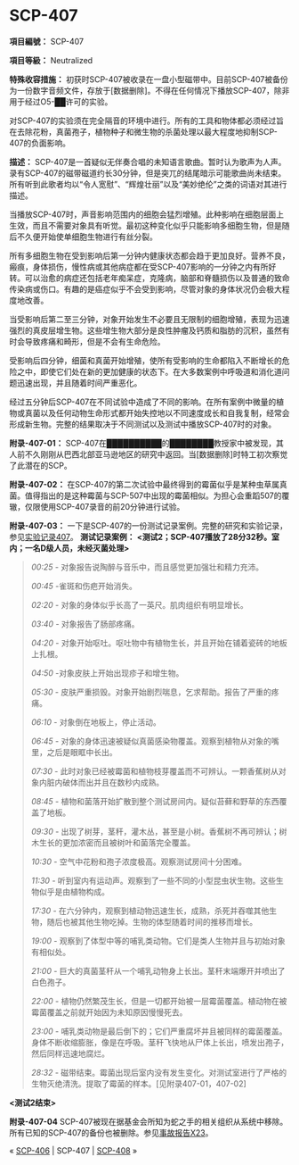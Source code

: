 # SCP-407
                        


**項目編號：** SCP-407

**項目等級：** Neutralized

**特殊收容措施：** 初获时SCP-407被收录在一盘小型磁带中。目前SCP-407被备份为一份数字音频文件，存放于[数据删除]。不得在任何情况下播放SCP-407，除非用于经过O5-██许可的实验。

对SCP-407的实验须在完全隔音的环境中进行。所有的工具和物体都必须经过旨在去除花粉，真菌孢子，植物种子和微生物的杀菌处理以最大程度地抑制SCP-407的负面影响。

**描述：** SCP-407是一首疑似无伴奏合唱的未知语言歌曲。暂时认为歌声为人声。录有SCP-407的磁带磁道约长30分钟，但是突兀的结尾暗示可能歌曲尚未结束。所有听到此歌者均以“令人宽慰”、“辉煌壮丽”以及“美妙绝伦”之类的词语对其进行描述。

当播放SCP-407时，声音影响范围内的细胞会猛烈增殖。此种影响在细胞层面上生效，而且不需要对象具有听觉。最初这种变化似乎只能影响多细胞生物，但是随后不久便开始使单细胞生物进行有丝分裂。

所有多细胞生物在受到影响后第一分钟内健康状态都会趋于更加良好。营养不良，瘢痕，身体损伤，慢性病或其他病症都在受SCP-407影响的一分钟之内有所好转。可以治愈的病症还包括老年痴呆症，克隆病，脑部和脊髓损伤以及普通的致命传染病或伤口。有趣的是癌症似乎不会受到影响，尽管对象的身体状况仍会极大程度地改善。

当受影响后第二至三分钟，对象开始发生不必要且无限制的细胞增殖，表现为迅速强烈的真皮层增生物。这些增生物大部分是良性肿瘤及钙质和脂肪的沉积，虽然有时会导致疼痛和畸形，但是不会有生命危险。

受影响后四分钟，细菌和真菌开始增殖，使所有受影响的生命都陷入不断增长的危险之中，即使它们处在新的更加健康的状态下。在大多数案例中呼吸道和消化道问题迅速出现，并且随着时间严重恶化。

经过五分钟后SCP-407在不同试验中造成了不同的影响。在所有案例中微量的植物或真菌以及任何动物生命形式都开始失控地以不同速度成长和自我复制，经常会形成新生物。完整的结果取决于不同测试以及测试中播放SCP-407时的对象。

**附录-407-01：** SCP-407在██████████的████████教授家中被发现，其人前不久刚刚从巴西北部亚马逊地区的研究中返回。当[数据删除]时特工初次察觉了此潜在的SCP。

**附录-407-02：** 在SCP-407的第二次试验中最终得到的霉菌似乎是某种虫草属真菌。值得指出的是这种霉菌与SCP-507中出现的霉菌相似。为担心会重蹈507的覆辙，仅限使用SCP-407录音的前20分钟进行试验。

**附录-407-03：** 一下是SCP-407的一份测试记录案例。完整的研究和实验记录，参见[实验记录407](/experiment-log-407)。
**测试记录案例：** 
**<测试2；SCP-407播放了28分32秒。室内；一名D级人员，未经灭菌处理>** 


> *00:25*  - 对象报告说陶醉与音乐中，而且感觉更加强壮和精力充沛。
> 
> *00:45*  -雀斑和伤疤开始消失。
> 
> *02:20*  - 对象的身体似乎长高了一英尺。肌肉组织有明显增长。
> 
> *03:40*  - 对象报告了肠部疼痛。
> 
> *04:20*  - 对象开始呕吐。呕吐物中有植物生长，并且开始在铺着瓷砖的地板上扎根。
> 
> *04:50*  -对象皮肤上开始出现疹子和增生物。
> 
> *05:30*  - 皮肤严重损毁。对象开始剧烈喘息，乞求帮助。报告了严重的疼痛。
> 
> *06:10*  - 对象倒在地板上，停止活动。
> 
> *06:45*  - 对象的身体迅速被疑似真菌感染物覆盖。观察到植物从对象的嘴里，之后是眼眶中长出。
> 
> *07:30*  - 此时对象已经被霉菌和植物枝芽覆盖而不可辨认。一颗香蕉树从对象内脏内破体而出并且在数秒内成熟。
> 
> *08:45*  - 植物和菌落开始扩散到整个测试房间内。疑似苔藓和野草的东西覆盖了地板。
> 
> *09:30*  - 出现了树芽，茎秆，灌木丛，甚至是小树。香蕉树不再可辨认；树木生长的更加浓密而且被树叶和菌落完全覆盖。
> 
> *10:30*  - 空气中花粉和孢子浓度极高。观察测试房间十分困难。
> 
> *11:30*  - 听到室内有运动声。观察到了一些不同的小型昆虫状生物。这些生物似乎是由植物构成。
> 
> *17:30*  - 在六分钟内，观察到植动物迅速生长，成熟，杀死并吞噬其他生物，随后也被其他生物吃掉。生物的体型随着时间的推移而增长。
> 
> *19:00*  - 观察到了体型中等的哺乳类动物。它们是类人生物并且与初始对象有相似处。
> 
> *21:00*  - 巨大的真菌茎秆从一个哺乳动物身上长出。茎秆末端爆开并喷出了白色孢子。
> 
> *22:00*  - 植物仍然繁茂生长，但是一切都开始被一层霉菌覆盖。植动物在被霉菌覆盖之前就开始因为未知原因慢慢死去。
> 
> *23:00*  - 哺乳类动物是最后倒下的；它们严重腐坏并且被同样的霉菌覆盖。身体不断收缩膨胀，像是在呼吸。茎秆飞快地从尸体上长出，喷发出孢子，然后同样迅速地腐烂。
> 
> *28:32*  - 磁带结束。霉菌出现后室内没有发生变化。对测试室进行了严格的生物灭绝清洗。提取了霉菌的样本。[见附录407-01，407-02]
> 

**<测试2结束>** 

**附录-407-04**  SCP-407被现在据基金会所知为蛇之手的相关组织从系统中移除。所有已知的SCP-407的备份也被删除。参见[事故报告X23](/incident-report-x23)。



« [SCP-406](/scp-406) | SCP-407 | [SCP-408](/scp-408) »





                    